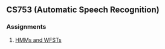 ## CS753 (Automatic Speech Recognition)

### Assignments

1. [HMMs and WFSTs](https://www.cse.iitb.ac.in/~pjyothi/cs753/assgmt1.pdf)


